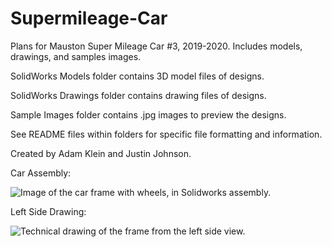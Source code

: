 # Supermileage-Car
Plans for Mauston Super Mileage Car #3, 2019-2020. Includes models, drawings, and samples images.

SolidWorks Models folder contains 3D model files of designs.

SolidWorks Drawings folder contains drawing files of designs.

Sample Images folder contains .jpg images to preview the designs.

See README files within folders for specific file formatting and information.

Created by Adam Klein and Justin Johnson.


Car Assembly:

![Image of the car frame with wheels, in Solidworks assembly.](https://github.com/aklein4/Supermileage-Car/blob/main/Sample%20Images/Car%20Assembly%20Advanced.jpg)

Left Side Drawing:

![Technical drawing of the frame from the left side view.](https://github.com/aklein4/Supermileage-Car/blob/main/Sample%20Images/Car%20Left.jpg)
